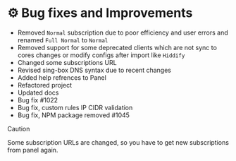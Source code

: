 # ⚙️ Bug fixes and Improvements

- Removed `Normal` subscription due to poor efficiency and user errors and renamed `Full Normal` to `Normal`
- Removed support for some deprecated clients which are not sync to cores changes or modify configs after import like `Hiddify`
- Changed some subscriptions URL
- Revised sing-box DNS syntax due to recent changes
- Added help refrences to Panel
- Refactored project
- Updated docs
- Bug fix #1022
- Bug fix, custom rules IP CIDR validation
- Bug fix, NPM package removed #1045

> [!CAUTION]
> Some subscription URLs are changed, so you have to get new subscriptions from panel again.
